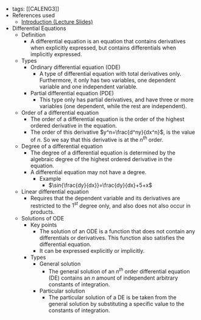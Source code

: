 - tags: [[CALENG3]]
- References used
	- [Introduction (Lecture Slides)](https://docs.google.com/presentation/d/1HLKCMUQA1NeZp_Ex32lG6fmbNPcSsS2S-_c7FjDFmK4/edit?usp=drivesdk)
- Differential Equations
	- Definition
		- A differential equation is an equation that contains derivatives when explicitly expressed, but contains differentials when implicitly expressed.
	- Types
		- Ordinary differential equation (ODE)
			- A type of differential equation with total derivatives only. Furthermore, it only has two variables, one dependent variable and one independent variable.
		- Partial differential equation (PDE)
			- This type only has partial derivatives, and have three or more variables (one dependent, while the rest are independent).
	- Order of a differential equation
		- The order of a differential equation is the order of the highest ordered derivative in the equation.
		- The order of this derivative $y^n=\frac{d^ny}{dx^n}$, is the value of $n$. So we say that this derivative is at the $n^{th}$ order.
	- Degree of a differential equation
		- The degree of a differential equation is determined by the algebraic degree of the highest ordered derivative in the equation.
		- A differential equation may not have a degree.
			- Example
				- $\sin{\frac{dy}{dx}}=\frac{dy}{dx}+5+x$
	- Linear differential equation
		- Requires that the dependent variable and its derivatives are restricted to the $1^{st}$ degree only, and also does not also occur in products.
	- Solutions of ODE
		- Key points
			- The solution of an ODE is a function that does not contain any differentials or derivatives. This function also satisfies the differential equation.
			- It can be expressed explicitly or implicitly.
		- Types
			- General solution
				- The general solution of an $n^{th}$ order differential equation (DE) contains an $n$ amount of independent arbitrary constants of integration.
			- Particular solution
				- The particular solution of a DE is be taken from the general solution by substituting a specific value to the constants of integration.